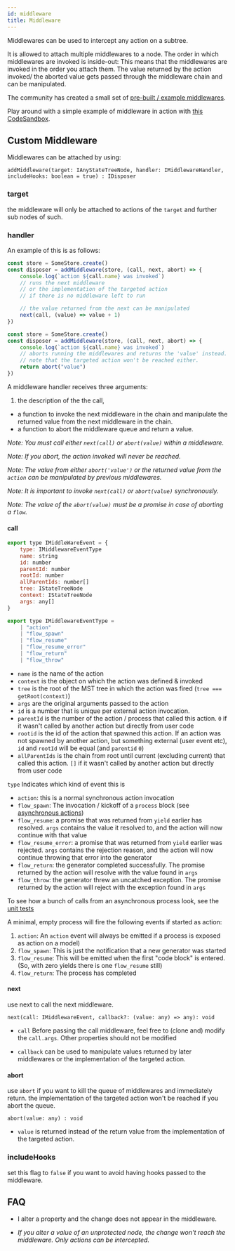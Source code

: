 ```yaml
---
id: middleware
title: Middleware
---
```


<div id="codefund"></div>

Middlewares can be used to intercept any action on a subtree.

It is allowed to attach multiple middlewares to a node.
The order in which middlewares are invoked is inside-out:
This means that the middlewares are invoked in the order you attach them.
The value returned by the action invoked/ the aborted value gets passed through the middleware chain and can be manipulated.

The community has created a small set of [pre-built / example middlewares](https://github.com/coolsoftwaretyler/mst-middlewares).

Play around with a simple example of middleware in action with [this CodeSandbox](https://codesandbox.io/s/vjoql07ool).

## Custom Middleware

Middlewares can be attached by using:

`addMiddleware(target: IAnyStateTreeNode, handler: IMiddlewareHandler, includeHooks: boolean = true) : IDisposer`

### target

the middleware will only be attached to actions of the `target` and further sub nodes of such.

### handler

An example of this is as follows:

```js
const store = SomeStore.create()
const disposer = addMiddleware(store, (call, next, abort) => {
    console.log(`action ${call.name} was invoked`)
    // runs the next middleware
    // or the implementation of the targeted action
    // if there is no middleware left to run

    // the value returned from the next can be manipulated
    next(call, (value) => value + 1)
})
```

```js
const store = SomeStore.create()
const disposer = addMiddleware(store, (call, next, abort) => {
    console.log(`action ${call.name} was invoked`)
    // aborts running the middlewares and returns the 'value' instead.
    // note that the targeted action won't be reached either.
    return abort("value")
})
```

A middleware handler receives three arguments:

1. the description of the the call,

-   a function to invoke the next middleware in the chain and manipulate the returned value from the next middleware in the chain.
-   a function to abort the middleware queue and return a value.

_Note: You must call either `next(call)` or `abort(value)` within a middleware._

_Note: If you abort, the action invoked will never be reached._

_Note: The value from either `abort('value')` or the returned value from the `action` can be manipulated by previous middlewares._

_Note: It is important to invoke `next(call)` or `abort(value)` synchronously._

_Note: The value of the `abort(value)` must be a promise in case of aborting a `flow`._

#### call

```javascript
export type IMiddleWareEvent = {
    type: IMiddlewareEventType
    name: string
    id: number
    parentId: number
    rootId: number
    allParentIds: number[]
    tree: IStateTreeNode
    context: IStateTreeNode
    args: any[]
}

export type IMiddlewareEventType =
    | "action"
    | "flow_spawn"
    | "flow_resume"
    | "flow_resume_error"
    | "flow_return"
    | "flow_throw"
```

-   `name` is the name of the action
-   `context` is the object on which the action was defined & invoked
-   `tree` is the root of the MST tree in which the action was fired (`tree === getRoot(context)`)
-   `args` are the original arguments passed to the action
-   `id` is a number that is unique per external action invocation.
-   `parentId` is the number of the action / process that called this action. `0` if it wasn't called by another action but directly from user code
-   `rootid` is the id of the action that spawned this action. If an action was not spawned by another action, but something external (user event etc), `id` and `rootId` will be equal (and `parentid` `0`)
-   `allParentIds` is the chain from root until current (excluding current) that called this action. `[]` if it wasn't called by another action but directly from user code

`type` Indicates which kind of event this is

-   `action`: this is a normal synchronous action invocation
-   `flow_spawn`: The invocation / kickoff of a `process` block (see [asynchronous actions](async-actions.md))
-   `flow_resume`: a promise that was returned from `yield` earlier has resolved. `args` contains the value it resolved to, and the action will now continue with that value
-   `flow_resume_error`: a promise that was returned from `yield` earlier was rejected. `args` contains the rejection reason, and the action will now continue throwing that error into the generator
-   `flow_return`: the generator completed successfully. The promise returned by the action will resolve with the value found in `args`
-   `flow_throw`: the generator threw an uncatched exception. The promise returned by the action will reject with the exception found in `args`

To see how a bunch of calls from an asynchronous process look, see the [unit tests](https://github.com/mobxjs/mobx-state-tree/blob/09708ba86d04f433cc23fbcb6d1dc4db170f798e/test/async.ts#L289)

A minimal, empty process will fire the following events if started as action:

1. `action`: An `action` event will always be emitted if a process is exposed as action on a model)
2. `flow_spawn`: This is just the notification that a new generator was started
3. `flow_resume`: This will be emitted when the first "code block" is entered. (So, with zero yields there is one `flow_resume` still)
4. `flow_return`: The process has completed

#### next

use next to call the next middleware.

`next(call: IMiddlewareEvent, callback?: (value: any) => any): void`

-   `call` Before passing the call middleware, feel free to (clone and) modify the `call.args`.
    Other properties should not be modified

-   `callback` can be used to manipulate values returned by later middlewares or the implementation of the targeted action.

#### abort

use `abort` if you want to kill the queue of middlewares and immediately return.
the implementation of the targeted action won't be reached if you abort the queue.

`abort(value: any) : void`

-   `value` is returned instead of the return value from the implementation of the targeted action.

### includeHooks

set this flag to `false` if you want to avoid having hooks passed to the middleware.

## FAQ

-   I alter a property and the change does not appear in the middleware.

-   _If you alter a value of an unprotected node, the change won't reach the middleware. Only actions can be intercepted._
